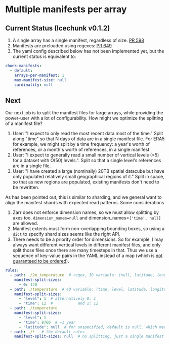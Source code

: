 # Multiple manifests per array

## Current Status (Icechunk v0.1.2)

1. A single array has a single manifest, regardless of size. [PR 598](https://github.com/earth-mover/icechunk/pull/598)
2. Manifests are preloaded using regexes: [PR 649](https://github.com/earth-mover/icechunk/pull/649)
3. The yaml config described below has not been implemented yet, but the current status is equivalent to:
```yaml
chunk-manifests:
  - default:
    arrays-per-manifest: 1
    max-manifest-size: null
    cardinality: null
```

## Next
Our next job is to split the manifest files for large arrays, while providing the power-user with a lot of configurability.
How might we optimize the splitting of a manifest file?
1. User: "I expect to only read the most recent data most of the time." Split along "time" so that N days of data are in a single manifest file. For ERA5 for example, we might split by a time frequency: a year's worth of references, or a month's worth of references, in a single manifest.
2. User: "I expect to generally read a small number of vertical levels (<5) for a dataset with O(50) levels.". Split so that a single level's references are in a single file.
3. User: "I have created a large (nominally) 20TB spatial datacube but have only populated relatively small geographical regions of it." Split in space, so that as new regions are populated, existing manifests don't need to be rewritten.

As has been pointed out, this is similar to sharding, and we general want to align the manifest shards with expected read patterns.
Some considerations
1. Zarr does not enforce dimension names, so we must allow splitting by axes too. `dimension_names=null` and dimension_names=`['time', null]` are allowed.
2. Manifest extents must form non-overlapping bounding boxes, so using a `dict` to specify shard sizes seems like the right API.
3. There needs to be a priority order for dimensions. So for example, I may always want different vertical levels in different manifest files, and only split those files once there are many timesteps in that. Thus we use a sequence of key-value pairs in the YAML instead of a map (which is [not guaranteed to be ordered](https://yaml.org/spec/1.2.2/#3221-mapping-key-order)).

```yaml
rules:
  - path: ./2m_temperature  # regex, 3D variable: (null, latitude, longitude)
    manifest-split-sizes:
      - 0: 120
  - path: ./temperature  # 4D variable: (time, level, latitude, longitude)
    manifest-split-sizes:
      - "level": 1  # alternatively 0: 1
      - "time": 12  #           and 1: 12
  - path: ./temperature
    manifest-split-sizes:
      - "level": 1
      - "time": 8760  # ~1 year
      - "latitude": null  # for unspecified, default is null, which means never split.
  - path: ./*   # the default rules
    manifest-split-sizes: null  # no splitting, just a single manifest per array
```

